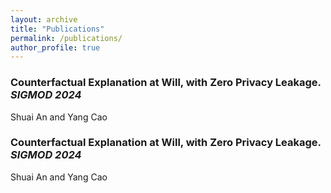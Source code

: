 ```yaml
---
layout: archive
title: "Publications"
permalink: /publications/
author_profile: true
---
```



### Counterfactual Explanation at Will, with Zero Privacy Leakage. *SIGMOD 2024*

Shuai An and Yang Cao


<div style="margin-top: 10px;"></div>

### Counterfactual Explanation at Will, with Zero Privacy Leakage. *SIGMOD 2024*

Shuai An and Yang Cao



